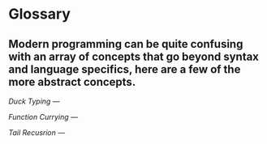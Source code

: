 # Glossary

## Modern programming can be quite confusing with an array of concepts that go beyond syntax and language specifics, here are a few of the more abstract concepts.

_Duck Typing &mdash;_

_Function Currying &mdash;_

_Tail Recusrion &mdash;_
